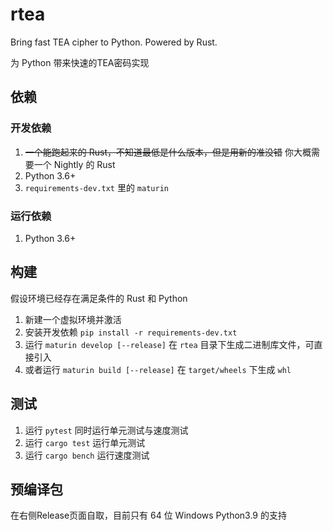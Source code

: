 # rtea
Bring fast TEA cipher to Python. Powered by Rust.

为 Python 带来快速的TEA密码实现

## 依赖
### 开发依赖
1. ~~一个能跑起来的 Rust，不知道最低是什么版本，但是用新的准没错~~ 你大概需要一个 Nightly 的 Rust
2. Python 3.6+
3. `requirements-dev.txt` 里的 `maturin`

### 运行依赖
1. Python 3.6+

## 构建

假设环境已经存在满足条件的 Rust 和 Python

1. 新建一个虚拟环境并激活
2. 安装开发依赖 `pip install -r requirements-dev.txt`
3. 运行 `maturin develop [--release]` 在 `rtea` 目录下生成二进制库文件，可直接引入
4. 或者运行 `maturin build [--release]` 在 `target/wheels` 下生成 `whl`

## 测试

1. 运行 `pytest` 同时运行单元测试与速度测试
2. 运行 `cargo test` 运行单元测试
2. 运行 `cargo bench` 运行速度测试

## 预编译包
在右侧Release页面自取，目前只有 64 位 Windows Python3.9 的支持
